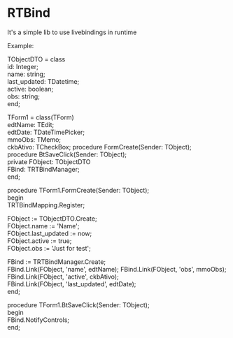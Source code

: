 # RTBind

It's a simple lib to use livebindings in runtime

Example:

TObjectDTO = class  
    id: Integer;    
    name: string;   
    last_updated: TDatetime;    
    active: boolean;    
    obs: string;    
end;    
    


TForm1 = class(TForm)   
     edtName: TEdit;  
     edtDate: TDateTimePicker;    
      mmoObs: TMemo;   
     ckbAtivo: TCheckBox; 
      procedure FormCreate(Sender: TObject);   
      procedure BtSaveClick(Sender: TObject);  
private 
      FObject: TObjectDTO  
      FBind: TRTBindManager;   
end;    

procedure TForm1.FormCreate(Sender: TObject);   
begin   
  TRTBindMapping.Register<IRTBindMappingDelphi>;        
    
  FObject := TObjectDTO.Create;         
  FObject.name := 'Name';   
  FObject.last_updated := now;  
  FObject.active := true;   
  FObject.obs := 'Just for test';   
     
  FBind := TRTBindManager.Create;   
  FBind.Link(FObject, 'name', edtName); 
  FBind.Link(FObject, 'obs', mmoObs);   
  FBind.Link(FObject, 'active', ckbAtivo);  
  FBind.Link(FObject, 'last_updated', edtDate);     
end;

procedure TForm1.BtSaveClick(Sender: TObject);  
begin   
  FBind.NotifyControls;     
end;    

